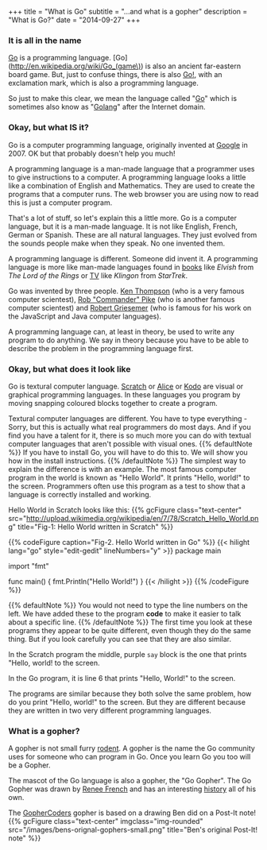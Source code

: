 +++
title = "What is Go"
subtitle = "...and what is a gopher"
description = "What is Go?"
date = "2014-09-27"
+++
### It is all in the name

[Go](http://golang.org) is a programming language. [Go](http://en.wikipedia.org/wiki/Go_(game\))
is also an ancient far-eastern board game. But, just to confuse things, there is also
[Go!](http://en.wikipedia.org/wiki/Go!_%28programming_language%29), with an exclamation mark,
which is also a programming language.

So just to make this clear, we mean the language called "[Go](http://golang.org)" which
is sometimes also know as "[Golang](http://golang.org)" after the Internet domain.

### Okay, but what IS it?

Go is a computer programming language, originally invented at [Google](http://www.google.com)
in 2007. OK but that probably doesn't help you much!

A programming language is a man-made language that a programmer uses to give instructions to
a computer. A programming language looks a little like a combination of English and Mathematics.
They are used to create the programs that a computer runs. The web browser you are using
now to read this is just a computer program.

That's a lot of stuff, so let's explain this a little more. Go is a computer language, but it
is a man-made language. It is not like English, French, German or Spanish. These are all natural
languages. They just evolved from the sounds people make when they speak. No one invented them.

A programming language is different. Someone did invent it. A programming language
is more like man-made languages found in [books](http://www.britannica.com/list/15/6-fictional-languages-you-can-really-learn)
like _Elvish_ from _The Lord of the Rings_ or [TV](http://www.britannica.com/list/15/6-fictional-languages-you-can-really-learn)
like _Klingon_ from _StarTrek_.

Go was invented by three people.
[Ken Thompson](http://en.wikipedia.org/wiki/Ken_Thompson)
(who is a very famous computer scientest),
[Rob "Commander" Pike](http://en.wikipedia.org/wiki/Robert_Griesemer)
(who is another famous computer scientest) and
[Robert Griesemer](http://http://en.wikipedia.org/wiki/Robert_Griesemer)
(who is famous for his work on the JavaScript and Java computer languages).

A programming language can, at least in theory, be used to write any program to
do anything. We say in theory because you have to be able to describe the problem
in the programming language first.

### Okay, but what does it look like

Go is textural computer language. [Scratch](https://scratch.mit.edu/) or
[Alice](http://www.alice.org/index.php) or [Kodo](http://www.kodugamelab.com/) are
visual or graphical programming languages. In these languages you program by
moving snapping coloured blocks together to create a program.

Textural computer languages are different. You have to type everything - Sorry,
but this is actually what real programmers do most days. And if you find you have a
talent for it, there is so much more you can do with textual computer languages that
aren't possible with visual ones.
{{% defaultNote %}}
If you have to install Go, you will have to do this to. We will show you how in
the install instructions.
{{% /defaultNote %}}
The simplest way to explain the difference is with an example. The most famous
computer program in the world is known as "Hello World". It prints "Hello, world!"
to the screen. Programmers often use this program as a test to show that a
language is correctly installed and working.

Hello World in Scratch looks like this:
{{% gcFigure class="text-center" src="http://upload.wikimedia.org/wikipedia/en/7/78/Scratch_Hello_World.png" title="Fig-1: Hello World written in Scratch" %}}

{{% codeFigure caption="Fig-2. Hello World written in Go" %}}
{{< hilight lang="go" style="edit-gedit" lineNumbers="y" >}}
package main

import "fmt"

func main() {
    fmt.Println("Hello World!")
}
{{< /hilight >}}
{{% /codeFigure %}}

{{% defaultNote %}}
You would not need to type the line numbers on the left. We have added these to
the program __code__ to make it easier to talk about a specific line.
{{% /defaultNote %}}
The first time you look at these programs they appear to be quite different,
even though they do the same thing. But if you look carefully you can see that
they are also similar.

In the Scratch program the middle, purple `say` block is the one that prints
"Hello, world! to the screen.

In the Go program, it is line 6 that prints "Hello, World!" to the screen.

The programs are similar because they both solve the same problem, how do you
print "Hello, world!" to the screen. But they are different because they are
written in two very different programming languages.

### What is a gopher?
A gopher is not small furry [rodent](http://en.wikipedia.org/wiki/Gopher).
A gopher is the name the Go community uses for someone who can program in
Go. Once you learn Go you too will be a Gopher.

The mascot of the Go language is also a gopher, the "Go Gopher".
The Go Gopher was drawn by [Renee French](http://reneefrench.blogspot.co.uk/)
and has an interesting [history](http://blog.golang.org/gopher "The history of the Go Gopher")
all of his own.

The [GopherCoders](/) gopher is based on a drawing Ben did on a Post-It note!
{{% gcFigure
class="text-center"
imgclass="img-rounded"
src="/images/bens-orignal-gophers-small.png"
title="Ben's original Post-It! note"
%}}
